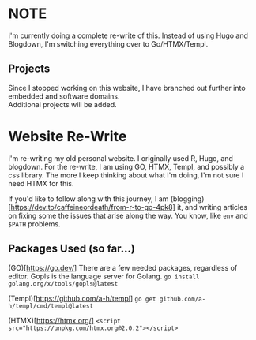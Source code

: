 # NOTE

I'm currently doing a complete re-write of this. Instead of using Hugo and Blogdown, I'm switching everything over to
Go/HTMX/Templ.

## Projects

Since I stopped working on this website, I have branched out further into embedded and software domains.<br>
Additional projects will be added.

# Website Re-Write

I'm re-writing my old personal website. I originally used R, Hugo, and blogdown.
For the re-write, I am using GO, HTMX, Templ, and possibly a css library. The
more I keep thinking about what I'm doing, I'm not sure I need HTMX for this.

If you'd like to follow along with this journey, I am (blogging)[https://dev.to/caffeineordeath/from-r-to-go-4pk8] it, and writing articles on fixing some the issues that arise along the way. You know, like `env` and `$PATH` problems.

## Packages Used (so far...)

(GO)[https://go.dev/]
There are a few needed packages, regardless of editor.
Gopls is the language server for Golang.
`go install golang.org/x/tools/gopls@latest`

(Templ)[https://github.com/a-h/templ]
`go get github.com/a-h/templ/cmd/templ@latest`

(HTMX)[https://htmx.org/]
`<script src="https://unpkg.com/htmx.org@2.0.2"></script>`
